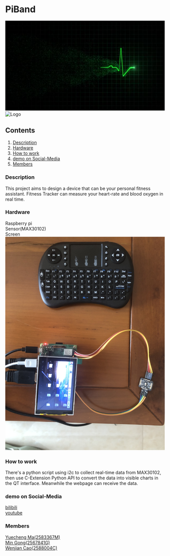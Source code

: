 # PiBand

![logo](https://github.com/ScreaMA/fitness-tracker/blob/main/image/logo.png)
   <img src="images/logo.png" alt="Logo">

<!--Contents-->

## Contents

<ol>
    <li><a href="#Description">Description</a></li>
    <li><a href="#Hardware">Hardware</a></li>
    <li><a href="#How to work">How to work</a></li>
    <li><a href="#demo on Social-Media">demo on Social-Media</a></li>
    <li><a href="#Members">Members</a></li>
   
</ol>

<!--Description-->
###  Description

This project aims to design a device that can be your personal fitness assistant. Fitness Tracker can measure your heart-rate and blood oxygen in real time. 

<!--Hardware-->
###  Hardware

Raspberry pi\
Sensor(MAX30102)\
Screen\
![real photo](https://github.com/ScreaMA/fitness-tracker/blob/main/IMG_4044.JPG)
<!--How to work-->
###  How to work

There's a python script using i2c to collect real-time data from MAX30102, then use C-Extension Python API to convert the data into visible charts in the QT interface. Meanwhile the  webpage can receive the data.

<!--demo on Social-Media-->
###  demo on Social-Media

[bilibili](https://www.bilibili.com/video/BV1B64y1m7J4/)\
[youtube](https://youtu.be/fK_FMEablm8)

<!--Members-->
###  Members

[Yuecheng Ma(2583367M)](https://github.com/ScreaMA)\
[Min Gong(2567841G)](https://github.com/Mia-mg)\
[Wenjian Cao(2588004C)](https://github.com/1162831294-wenjian)
